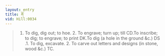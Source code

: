 ```yaml
---
layout: entry
title: རྐོ་
vid: Hill:0034
---
```

> 1. To dig, dig out; to hoe. 2. To engrave; turn up; till CD.To inscribe; to dig; to engrave; to print DK.To dig (a hole in the ground &c.) DS .1. To dig, excavate. 2. To carve out letters and designs (in stone, wood &c.) TC.
